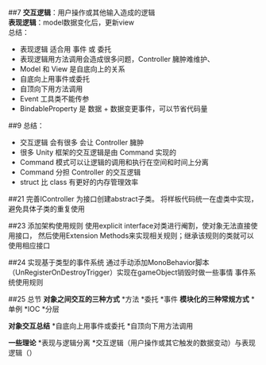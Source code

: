 ##7
**交互逻辑**：用户操作或其他输入造成的逻辑  
**表现逻辑**：model数据变化后，更新view  
总结：
*	表现逻辑 适合用 事件 或 委托
*	表现逻辑用方法调用会造成很多问题，Controller 臃肿难维护、
*	Model 和 View 是自底向上的关系
*	自底向上用事件或委托
*	自顶向下用方法调用
*	Event 工具类不能传参
*	BindableProperty 是 数据 + 数据变更事件，可以节省代码量

##9
总结：
*	交互逻辑 会有很多 会让 Controller 臃肿
*	很多 Unity 框架的交互逻辑是由 Command 实现的
*	Command 模式可以让逻辑的调用和执行在空间和时间上分离
*	Command 分担 Controller 的交互逻辑
*	struct 比 class 有更好的内存管理效率


##21 完善IController
为接口创建abstract子类。  将样板代码统一在虚类中实现，避免具体子类的重复使用

##23 添加架构使用规则
使用explicit interface对类进行阉割，使对象无法直接使用接口，
然后使用Extension Methods来实现相关规则；继承该规则的类就可以使用相应接口

##24
实现基于类型的事件系统
通过手动添加MonoBehavior脚本（UnRegisterOnDestroyTrigger）实现在gameObject销毁时做一些事情
事件系统使用规则

##25  总节
**对象之间交互的三种方式**
*方法
*委托
*事件
**模块化的三种常规方式**
*单例
*IOC
*分层

**对象交互总结**
*自底向上用事件或委托
*自顶向下用方法调用

**一些理论**
*表现与逻辑分离
*交互逻辑（用户操作或其它触发的数据变动）与表现逻辑（）